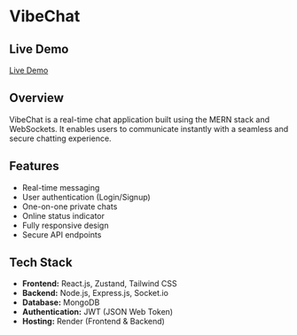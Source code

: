 # VibeChat

## Live Demo
[Live Demo](https://vibechat-uj8b.onrender.com)

## Overview
VibeChat is a real-time chat application built using the MERN stack and WebSockets. It enables users to communicate instantly with a seamless and secure chatting experience.

## Features
- Real-time messaging
- User authentication (Login/Signup)
- One-on-one private chats
- Online status indicator
- Fully responsive design
- Secure API endpoints

## Tech Stack
- **Frontend:** React.js, Zustand, Tailwind CSS
- **Backend:** Node.js, Express.js, Socket.io
- **Database:** MongoDB
- **Authentication:** JWT (JSON Web Token)
- **Hosting:** Render (Frontend & Backend)
